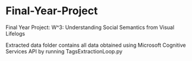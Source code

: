 # Final-Year-Project
Final Year Project: W^3: Understanding Social Semantics from Visual Lifelogs

Extracted data folder contains all data obtained using Microsoft Cognitive Services API by running TagsExtractionLoop.py
